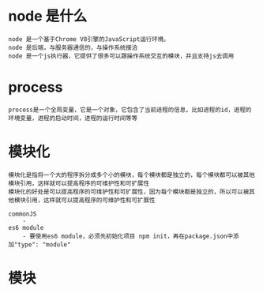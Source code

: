 # node 是什么

    node 是一个基于Chrome V8引擎的JavaScript运行环境。
    node 是后端，与服务器通信的，与操作系统接洽
    node 是一个js执行器，它提供了很多可以跟操作系统交互的模块，并且支持js去调用


# process
    process是一个全局变量，它是一个对象，它包含了当前进程的信息，比如进程的id，进程的环境变量，进程的启动时间，进程的运行时间等等

# 模块化
    模块化是指将一个大的程序拆分成多个小的模块，每个模块都是独立的，每个模块都可以被其他模块引用，这样就可以提高程序的可维护性和可扩展性
    模块化的好处是可以提高程序的可维护性和可扩展性，因为每个模块都是独立的，所以可以被其他模块引用，这样就可以提高程序的可维护性和可扩展性

    commonJS  
        - 
    es6 module
        - 要使用es6 module，必须先初始化项目 npm init，再在package.json中添加"type": "module"
    
# 模块
